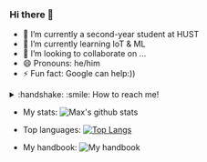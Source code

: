 ### Hi there 👋

- 🔭 I’m currently a second-year student at HUST
- 🌱 I’m currently learning IoT & ML
- 👯 I’m looking to collaborate on ...
- 😄 Pronouns: he/him
- ⚡ Fun fact: Google can help:))
 

 <details>
   <summary>:handshake: :smile: How to reach me!
   </summary>
 <br />
  - [maxph22112000@gmail.com](mailto:maxph22112000@gmail.com) 
  - [Facebook](https://www.facebook.com/profile.php?id=100010363235671)
  - [My CV](none.pdf)
 </ br> 
 </details>

- My stats:
![Max's github stats](https://github-readme-stats.vercel.app/api?username=manhph2211&hide=contribs,issues&show_icons=true)

- Top languages:
[![Top Langs](https://github-readme-stats.vercel.app/api/top-langs/?username=manhph2211)](https://github.com/anuraghazra/github-readme-stats)

- My handbook:
![My handbook](https://github-readme-stats.vercel.app/api/pin?username=manhph2211&repo=My-Handbook&title_color=fff&icon_color=f9f9f9&text_color=9f9f9f&bg_color=151515)


